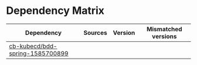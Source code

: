 # Dependency Matrix

Dependency | Sources | Version | Mismatched versions
---------- | ------- | ------- | -------------------
[cb-kubecd/bdd-spring-1585700899](https://github.com/cb-kubecd/bdd-spring-1585700899.git) |  | []() | 
